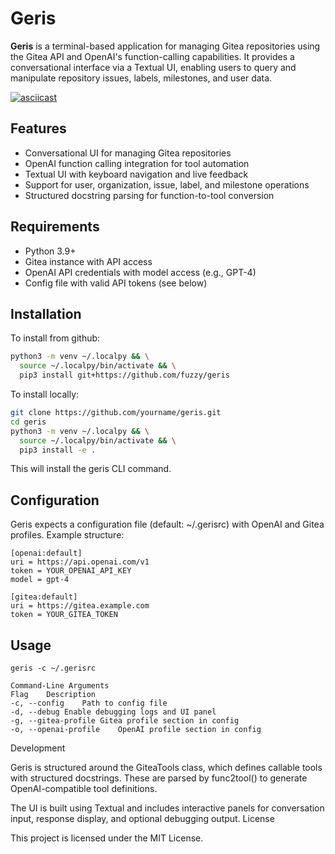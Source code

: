 # Geris


**Geris** is a terminal-based application for managing Gitea repositories using the Gitea API and OpenAI's function-calling capabilities. It provides a conversational interface via a Textual UI, enabling users to query and manipulate repository issues, labels, milestones, and user data.

[![asciicast](https://asciinema.org/a/fPIIqQeAOqT0Rz2gOUMHupZMP.svg)](https://asciinema.org/a/fPIIqQeAOqT0Rz2gOUMHupZMP)

## Features

- Conversational UI for managing Gitea repositories
- OpenAI function calling integration for tool automation
- Textual UI with keyboard navigation and live feedback
- Support for user, organization, issue, label, and milestone operations
- Structured docstring parsing for function-to-tool conversion

## Requirements

- Python 3.9+
- Gitea instance with API access
- OpenAI API credentials with model access (e.g., GPT-4)
- Config file with valid API tokens (see below)

## Installation

To install from github:

```bash
python3 -m venv ~/.localpy && \
  source ~/.localpy/bin/activate && \
  pip3 install git+https://github.com/fuzzy/geris
```

To install locally:

```bash
git clone https://github.com/yourname/geris.git
cd geris
python3 -m venv ~/.localpy && \
  source ~/.localpy/bin/activate && \
  pip3 install -e .
```

This will install the geris CLI command.

## Configuration

Geris expects a configuration file (default: ~/.gerisrc) with OpenAI and Gitea profiles. Example structure:

```
[openai:default]
uri = https://api.openai.com/v1
token = YOUR_OPENAI_API_KEY
model = gpt-4

[gitea:default]
uri = https://gitea.example.com
token = YOUR_GITEA_TOKEN
```

## Usage

```
geris -c ~/.gerisrc

Command-Line Arguments
Flag	Description
-c, --config	Path to config file
-d, --debug	Enable debugging logs and UI panel
-g, --gitea-profile	Gitea profile section in config
-o, --openai-profile	OpenAI profile section in config
```

Development

Geris is structured around the GiteaTools class, which defines callable tools with structured docstrings. These are parsed by func2tool() to generate OpenAI-compatible tool definitions.

The UI is built using Textual and includes interactive panels for conversation input, response display, and optional debugging output.
License

This project is licensed under the MIT License.

